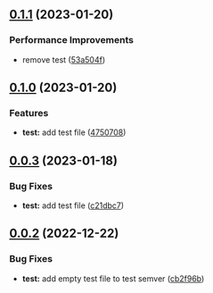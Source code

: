 ## [0.1.1](https://gitlab.dev.roscosmos.digital/templates/net-core-messages/compare/0.1.0...0.1.1) (2023-01-20)


### Performance Improvements

* remove test ([53a504f](https://gitlab.dev.roscosmos.digital/templates/net-core-messages/commit/53a504f328128a9efb12c562cd3aa55c59f8b3f2))

## [0.1.0](https://gitlab.dev.roscosmos.digital/templates/net-core-messages/compare/0.0.3...0.1.0) (2023-01-20)


### Features

* **test:** add test file ([4750708](https://gitlab.dev.roscosmos.digital/templates/net-core-messages/commit/4750708c6caf8e984cb178fca7b136b1db279ffa))

## [0.0.3](https://gitlab.dev.roscosmos.digital/templates/net-core-messages/compare/0.0.2...0.0.3) (2023-01-18)


### Bug Fixes

* **test:** add test file ([c21dbc7](https://gitlab.dev.roscosmos.digital/templates/net-core-messages/commit/c21dbc7ef1fe8ea3dbe0fdd2720e87bc0acca8ff))

## [0.0.2](https://gitlab.dev.roscosmos.digital/templates/net-core-messages/compare/0.0.1...0.0.2) (2022-12-22)


### Bug Fixes

* **test:** add empty test file to test semver ([cb2f96b](https://gitlab.dev.roscosmos.digital/templates/net-core-messages/commit/cb2f96baea29d811ba367247ded1ccf0c5ae661a))
